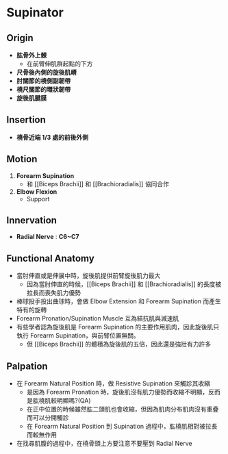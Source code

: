 # Supinator
## Origin
* **肱骨外上髁**
	* 在前臂伸肌群起點的下方
* **尺骨後內側的旋後肌嵴**
* **肘關節的橈側副韌帶**
* **橈尺關節的環狀韌帶**
* **旋後肌腱膜**

## Insertion
* **橈骨近端 1/3 處的前後外側**  

## Motion
1. **Forearm Supination**
	* 和 [[Biceps Brachii]] 和 [[Brachioradialis]] 協同合作
2. **Elbow Flexion**
	* Support  

## Innervation
* **Radial Nerve** : **C6~C7**  

## Functional Anatomy
* 當肘伸直或是伸展中時，旋後肌提供前臂旋後肌力最大
	* 因為當肘伸直的時候，[[Biceps Brachii]] 和 [[Brachioradialis]] 的長度被拉長而喪失肌力優勢  
* 棒球投手投出曲球時，會做 Elbow Extension 和 Forearm Supination 而產生特有的旋轉  
* Forearm Pronation/Supination Muscle 互為結抗肌與減速肌
* 有些學者認為旋後肌是 Forearm Supination 的主要作用肌肉，因此旋後肌只執行 Forearm Supination，與前臂位置無關。
	* 但 [[Biceps Brachii]] 的體積為旋後肌的五倍，因此還是強壯有力許多

## Palpation
* 在 Forearm Natural Position 時，做 Resistive Supination 來觸診其收縮
	* 是因為 Forearm Pronation 時，旋後肌沒有肌力優勢而收縮不明顯，反而是肱橈肌較明顯嗎?(QA)
	* 在正中位置的時候雖然肱二頭肌也會收縮，但因為肌肉分布肌肉沒有重疊而可以分開觸診
	* 在 Forearm Natural Position 到 Supination 過程中，肱橈肌相對被拉長而較無作用
* 在找尋肌腹的過程中，在橈骨頭上方要注意不要壓到 Radial Nerve